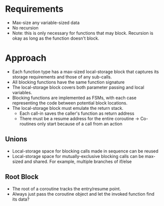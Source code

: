 
# Requirements
- Max-size any variable-sized data
- No recursion
- Note: this is only necessary for functions that may block. Recursion is
  okay as long as the function doesn't block.

# Approach
- Each function type has a max-sized local-storage block that captures its
  storage requirements and those of any sub-calls. 
- All blocking functions have the same function signature
- The local-storage block covers both parameter passing and local variables.
- Blocking functions are implemented as FSMs, with each case representing
  the code between potential block locations.
- The local-storage block must emulate the return stack.
  - Each call-in saves the caller's function as return address
  - There must be a resume address for the entire coroutine
  -> Co-routines only start because of a call from an action

## Unions
- Local-storage space for blocking calls made in sequence can be reused
- Local-storage space for mutually-exclusive blocking calls can be
  max-sized and shared. For example, multiple branches of if/else

## Root Block
- The root of a coroutine tracks the entry/resume point. 
- Always just pass the coroutine object and let the invoked function
  find its data?



